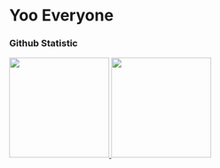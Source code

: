 # Yoo Everyone 

### Github Statistic
<p align="left">
<a href="https://github.com/BubbleXPrjct">
  <img height="180em" src="https://github-readme-stats-eight-theta.vercel.app/api?username=BubbleXPrjct&show_icons=true&theme=algolia&include_all_commits=true&count_private=true"/>
  <img height="180em" src="https://github-readme-stats-eight-theta.vercel.app/api/top-langs/?username=BubbleXPrjct&layout=compact&langs_count=8&theme=algolia"/>
</a>
</p>
